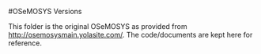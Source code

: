 #OSeMOSYS Versions

This folder is the original OSeMOSYS as provided from http://osemosysmain.yolasite.com/.
The code/documents are kept here for reference.


